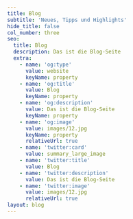 ```yaml
---
title: Blog
subtitle: 'Neues, Tipps und Highlights'
hide_title: false
col_number: three
seo:
  title: Blog
  description: Das ist die Blog-Seite
  extra:
    - name: 'og:type'
      value: website
      keyName: property
    - name: 'og:title'
      value: Blog
      keyName: property
    - name: 'og:description'
      value: Das ist die Blog-Seite
      keyName: property
    - name: 'og:image'
      value: images/12.jpg
      keyName: property
      relativeUrl: true
    - name: 'twitter:card'
      value: summary_large_image
    - name: 'twitter:title'
      value: Blog
    - name: 'twitter:description'
      value: Das ist die Blog-Seite
    - name: 'twitter:image'
      value: images/12.jpg
      relativeUrl: true
layout: blog
---
```

